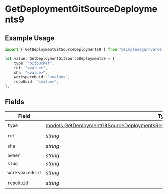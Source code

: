 # GetDeploymentGitSourceDeployments9

## Example Usage

```typescript
import { GetDeploymentGitSourceDeployments9 } from "@simplesagar/vercel/models/getdeploymentop.js";

let value: GetDeploymentGitSourceDeployments9 = {
    type: "bitbucket",
    ref: "<value>",
    sha: "<value>",
    workspaceUuid: "<value>",
    repoUuid: "<value>",
};
```

## Fields

| Field                                                                                                                                                                              | Type                                                                                                                                                                               | Required                                                                                                                                                                           | Description                                                                                                                                                                        |
| ---------------------------------------------------------------------------------------------------------------------------------------------------------------------------------- | ---------------------------------------------------------------------------------------------------------------------------------------------------------------------------------- | ---------------------------------------------------------------------------------------------------------------------------------------------------------------------------------- | ---------------------------------------------------------------------------------------------------------------------------------------------------------------------------------- |
| `type`                                                                                                                                                                             | [models.GetDeploymentGitSourceDeploymentsResponse200ApplicationJSONResponseBody19Type](../models/getdeploymentgitsourcedeploymentsresponse200applicationjsonresponsebody19type.md) | :heavy_check_mark:                                                                                                                                                                 | N/A                                                                                                                                                                                |
| `ref`                                                                                                                                                                              | *string*                                                                                                                                                                           | :heavy_check_mark:                                                                                                                                                                 | N/A                                                                                                                                                                                |
| `sha`                                                                                                                                                                              | *string*                                                                                                                                                                           | :heavy_check_mark:                                                                                                                                                                 | N/A                                                                                                                                                                                |
| `owner`                                                                                                                                                                            | *string*                                                                                                                                                                           | :heavy_minus_sign:                                                                                                                                                                 | N/A                                                                                                                                                                                |
| `slug`                                                                                                                                                                             | *string*                                                                                                                                                                           | :heavy_minus_sign:                                                                                                                                                                 | N/A                                                                                                                                                                                |
| `workspaceUuid`                                                                                                                                                                    | *string*                                                                                                                                                                           | :heavy_check_mark:                                                                                                                                                                 | N/A                                                                                                                                                                                |
| `repoUuid`                                                                                                                                                                         | *string*                                                                                                                                                                           | :heavy_check_mark:                                                                                                                                                                 | N/A                                                                                                                                                                                |